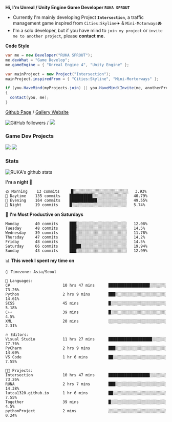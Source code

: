 **Hi, I'm Unreal / Unity Engine Game Developer `RUKA SPROUT`**

- Currently I'm mainly developing Project **`Intersection`**, a traffic management game inspired from `Cities:Skyline`✈️ & `Mini-Motorways`🚘
- I'm a solo developer, but if you have mind to `join my project` or `invite me to another project`, please **contact me.**

**Code Style**

```csharp
var me = new Developer("RUKA SPROUT");
me.devWhat = "Game Develop";
me.gameEngine = { "Unreal Engine 4", "Unity Engine" };
```

```csharp
var mainProject = new Project("Intersection");
mainProject.inspiredFrom = { "Cities:Skyline", "Mini-Mortorways" };

if (you.HaveMind(myProjects.join) || you.HaveMind(Invite(me, anotherProject)))
{
  contact(you, me);
}
```

[Github Page](https://lutca1320.github.io/) / [Gallery Website](https://rukasp.xyz/)

![GitHub followers](https://img.shields.io/github/followers/lutca1320?label=Follow&style=social) / [![](https://img.shields.io/badge/Gmail-lutca1320%40gmail.com-blue)](mailto:lutca1320@gmail.com)

### Game Dev Projects

<a href="https://github.com/lutca1320/Intersection">
  <img src="https://github-readme-stats.vercel.app/api/pin/?username=lutca1320&repo=Intersection" />
</a>
<a href="https://github.com/lutca1320/Together">
  <img src="https://github-readme-stats.vercel.app/api/pin/?username=lutca1320&repo=Together" />
</a>


### Stats

![RUKA's github stats](https://github-readme-stats.vercel.app/api?username=lutca1320&show_icons=true&include_all_commits=true&count_private=true&hide=contribs,prs)

<!--START_SECTION:waka-->
**I'm a night 🦉** 

```text
🌞 Morning    13 commits     █░░░░░░░░░░░░░░░░░░░░░░░░   3.93% 
🌆 Daytime    135 commits    ██████████░░░░░░░░░░░░░░░   40.79% 
🌃 Evening    164 commits    ████████████░░░░░░░░░░░░░   49.55% 
🌙 Night      19 commits     █░░░░░░░░░░░░░░░░░░░░░░░░   5.74%

```
📅 **I'm Most Productive on Saturdays** 

```text
Monday       40 commits     ███░░░░░░░░░░░░░░░░░░░░░░   12.08% 
Tuesday      48 commits     ███░░░░░░░░░░░░░░░░░░░░░░   14.5% 
Wednesday    39 commits     ███░░░░░░░░░░░░░░░░░░░░░░   11.78% 
Thursday     47 commits     ███░░░░░░░░░░░░░░░░░░░░░░   14.2% 
Friday       48 commits     ███░░░░░░░░░░░░░░░░░░░░░░   14.5% 
Saturday     66 commits     █████░░░░░░░░░░░░░░░░░░░░   19.94% 
Sunday       43 commits     ███░░░░░░░░░░░░░░░░░░░░░░   12.99%

```


📊 **This week I spent my time on** 

```text
⌚︎ Timezone: Asia/Seoul

💬 Languages: 
C#                       10 hrs 47 mins      ██████████████████░░░░░░░   73.26% 
Python                   2 hrs 9 mins        ███░░░░░░░░░░░░░░░░░░░░░░   14.61% 
SCSS                     45 mins             █░░░░░░░░░░░░░░░░░░░░░░░░   5.18% 
C++                      39 mins             █░░░░░░░░░░░░░░░░░░░░░░░░   4.5% 
XML                      20 mins             ░░░░░░░░░░░░░░░░░░░░░░░░░   2.31%

🔥 Editors: 
Visual Studio            11 hrs 27 mins      ███████████████████░░░░░░   77.76% 
PyCharm                  2 hrs 9 mins        ███░░░░░░░░░░░░░░░░░░░░░░   14.69% 
VS Code                  1 hr 6 mins         ██░░░░░░░░░░░░░░░░░░░░░░░   7.55%

🐱‍💻 Projects: 
Intersection             10 hrs 47 mins      ██████████████████░░░░░░░   73.26% 
RUNA                     2 hrs 7 mins        ███░░░░░░░░░░░░░░░░░░░░░░   14.38% 
lutca1320.github.io      1 hr 6 mins         ██░░░░░░░░░░░░░░░░░░░░░░░   7.55% 
Together                 39 mins             █░░░░░░░░░░░░░░░░░░░░░░░░   4.5% 
pythonProject            2 mins              ░░░░░░░░░░░░░░░░░░░░░░░░░   0.24%

```


<!--END_SECTION:waka-->
